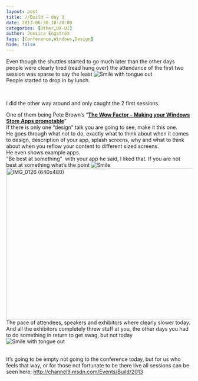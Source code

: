 ```yaml
---
layout: post
title: //Build – day 3
date: 2013-06-30 18:20:00
categories: [Other,UX-UI]
author: Jessica Engström
tags: [Conference,Windows,Design]
hide: false
---
```

<p>Even though the shuttles started to go much later than the other days people were clearly tired (read hung over) the attendance of the first two session was sparse to say the least <img class="wlEmoticon wlEmoticon-smilewithtongueout" style="border-top-style: none; border-bottom-style: none; border-right-style: none; border-left-style: none" alt="Smile with tongue out" src="/PostImages/wlEmoticon-smilewithtongueout_6.png"> <br>People started to drop in by lunch.</p> <p>&nbsp;</p> <p>I did the other way around and only caught the 2 first sessions.</p> <p>One of them being Pete Brown’s “<strong><a href="http://channel9.msdn.com/Events/Build/2013/2-130" target="_blank">The Wow Factor - Making your Windows Store Apps promotable</a></strong>” <br>If there is only one “design” talk you are going to see, make it this one. <br>He goes through what not to do, exactly what to think about when it comes to design, description of your app, splash screens, why and what to think about when you reflow your content to different sized screens. <br>He even shows example apps. <br>”Be best at something”&nbsp; with your app he said, I liked that. If you are not best at something what’s the point <img class="wlEmoticon wlEmoticon-smile" style="border-top-style: none; border-bottom-style: none; border-right-style: none; border-left-style: none" alt="Smile" src="/PostImages/wlEmoticon-smile_6.png"> <br><a href="/PostImages/IMG_0126%20(640x480).jpg"><img title="IMG_0126 (640x480)" style="border-left-width: 0px; border-right-width: 0px; background-image: none; border-bottom-width: 0px; padding-top: 0px; padding-left: 0px; display: inline; padding-right: 0px; border-top-width: 0px" border="0" alt="IMG_0126 (640x480)" src="/PostImages/IMG_0126%20(640x480)_thumb.jpg" width="544" height="409"></a> <br>The pace of attendees, speakers and exhibitors where clearly slower today. <br>And all the exhibitors completely threw stuff at you, the other days you had to do something in return to get swag, but not today <img class="wlEmoticon wlEmoticon-smilewithtongueout" style="border-top-style: none; border-bottom-style: none; border-right-style: none; border-left-style: none" alt="Smile with tongue out" src="/PostImages/wlEmoticon-smilewithtongueout_6.png"></p> <p><br>It’s going to be empty not going to the conference today, but for us who feels that way, or for those not fortunate to be there live all sessions can be seen here; <a title="http://channel9.msdn.com/Events/Build/2013" href="http://channel9.msdn.com/Events/Build/2013">http://channel9.msdn.com/Events/Build/2013</a></p>
